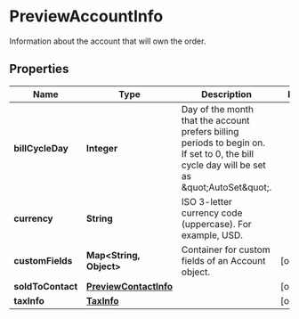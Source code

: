 

# PreviewAccountInfo

Information about the account that will own the order. 

## Properties

| Name | Type | Description | Notes |
|------------ | ------------- | ------------- | -------------|
|**billCycleDay** | **Integer** | Day of the month that the account prefers billing periods to begin on. If set to 0, the bill cycle day will be set as \&quot;AutoSet\&quot;. |  |
|**currency** | **String** | ISO 3-letter currency code (uppercase). For example, USD.  |  |
|**customFields** | **Map&lt;String, Object&gt;** | Container for custom fields of an Account object.  |  [optional] |
|**soldToContact** | [**PreviewContactInfo**](PreviewContactInfo.md) |  |  [optional] |
|**taxInfo** | [**TaxInfo**](TaxInfo.md) |  |  [optional] |



